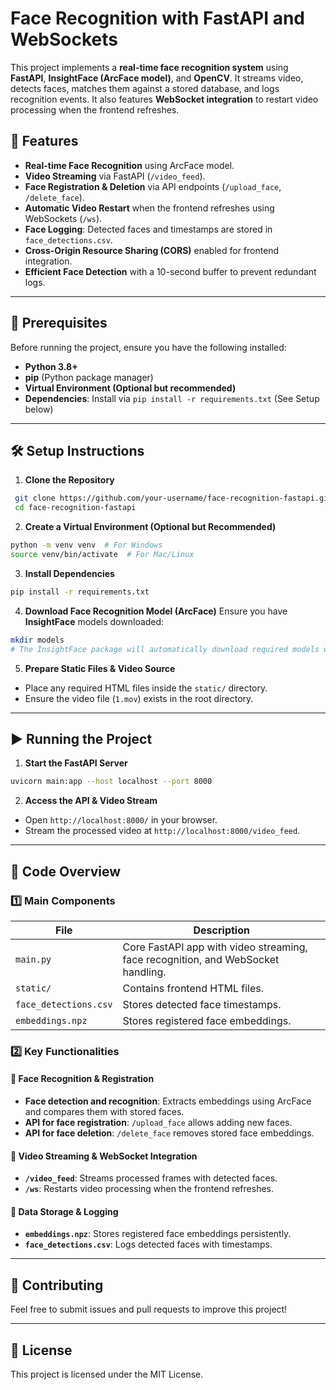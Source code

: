 # Face Recognition with FastAPI and WebSockets

This project implements a **real-time face recognition system** using **FastAPI**, **InsightFace (ArcFace model)**, and **OpenCV**. It streams video, detects faces, matches them against a stored database, and logs recognition events. It also features **WebSocket integration** to restart video processing when the frontend refreshes.

## 🚀 Features
- **Real-time Face Recognition** using ArcFace model.
- **Video Streaming** via FastAPI (`/video_feed`).
- **Face Registration & Deletion** via API endpoints (`/upload_face`, `/delete_face`).
- **Automatic Video Restart** when the frontend refreshes using WebSockets (`/ws`).
- **Face Logging**: Detected faces and timestamps are stored in `face_detections.csv`.
- **Cross-Origin Resource Sharing (CORS)** enabled for frontend integration.
- **Efficient Face Detection** with a 10-second buffer to prevent redundant logs.

---

## 📌 Prerequisites
Before running the project, ensure you have the following installed:

- **Python 3.8+**
- **pip** (Python package manager)
- **Virtual Environment (Optional but recommended)**
- **Dependencies**: Install via `pip install -r requirements.txt` (See Setup below)

---

## 🛠 Setup Instructions

1. **Clone the Repository**
```bash
 git clone https://github.com/your-username/face-recognition-fastapi.git
 cd face-recognition-fastapi
```

2. **Create a Virtual Environment (Optional but Recommended)**
```bash
python -m venv venv  # For Windows
source venv/bin/activate  # For Mac/Linux
```

3. **Install Dependencies**
```bash
pip install -r requirements.txt
```

4. **Download Face Recognition Model (ArcFace)**
Ensure you have **InsightFace** models downloaded:
```bash
mkdir models
# The InsightFace package will automatically download required models when used.
```

5. **Prepare Static Files & Video Source**
- Place any required HTML files inside the `static/` directory.
- Ensure the video file (`1.mov`) exists in the root directory.

---

## ▶️ Running the Project

1. **Start the FastAPI Server**
```bash
uvicorn main:app --host localhost --port 8000
```

2. **Access the API & Video Stream**
- Open `http://localhost:8000/` in your browser.
- Stream the processed video at `http://localhost:8000/video_feed`.

---

## 📜 Code Overview

### **1️⃣ Main Components**
| File | Description |
|------|-------------|
| `main.py` | Core FastAPI app with video streaming, face recognition, and WebSocket handling. |
| `static/` | Contains frontend HTML files. |
| `face_detections.csv` | Stores detected face timestamps. |
| `embeddings.npz` | Stores registered face embeddings. |

### **2️⃣ Key Functionalities**
#### **🔹 Face Recognition & Registration**
- **Face detection and recognition**: Extracts embeddings using ArcFace and compares them with stored faces.
- **API for face registration**: `/upload_face` allows adding new faces.
- **API for face deletion**: `/delete_face` removes stored face embeddings.

#### **🔹 Video Streaming & WebSocket Integration**
- **`/video_feed`**: Streams processed frames with detected faces.
- **`/ws`**: Restarts video processing when the frontend refreshes.

#### **🔹 Data Storage & Logging**
- **`embeddings.npz`**: Stores registered face embeddings persistently.
- **`face_detections.csv`**: Logs detected faces with timestamps.

---

## 🤝 Contributing
Feel free to submit issues and pull requests to improve this project!

---

## 📄 License
This project is licensed under the MIT License.

